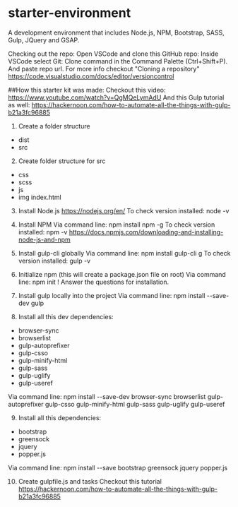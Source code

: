 # starter-environment
A development environment that includes Node.js, NPM, Bootstrap, SASS, Gulp, JQuery and GSAP.

Checking out the repo:
Open VSCode and clone this GitHub repo: Inside VSCode select Git: Clone command in the Command Palette (Ctrl+Shift+P). And paste repo url. For more info checkout "Cloning a repository" https://code.visualstudio.com/docs/editor/versioncontrol

##How this starter kit was made:
Checkout this video: https://www.youtube.com/watch?v=QgMQeLymAdU
And this Gulp tutorial as well: https://hackernoon.com/how-to-automate-all-the-things-with-gulp-b21a3fc96885

1. Create a folder structure
- dist
- src 

2. Create folder structure for src
- css
- scss
- js
- img
index.html

3. Install Node.js
https://nodejs.org/en/
To check version installed: node -v

4. Install NPM
Via command line: npm install npm -g
To check version installed: npm -v
https://docs.npmjs.com/downloading-and-installing-node-js-and-npm

5. Install gulp-cli globally
Via command line: npm install gulp-cli g
To check version installed: gulp -v

6. Initialize npm (this will create a package.json file on root)
Via command line: npm init
! Answer the questions for installation.

7. Install gulp locally into the project
Via command line: npm install --save-dev gulp

8. Install all this dev dependencies:
- browser-sync
- browserlist
- gulp-autoprefixer
- gulp-csso
- gulp-minify-html
- gulp-sass
- gulp-uglify
- gulp-useref

Via command line: npm install --save-dev browser-sync browserlist gulp-autoprefixer gulp-csso gulp-minify-html gulp-sass gulp-uglify gulp-useref

9. Install all this dependencies:
- bootstrap
- greensock
- jquery
- popper.js

Via command line: npm install --save bootstrap greensock jquery popper.js

10. Create gulpfile.js and tasks
Checkout this tutorial https://hackernoon.com/how-to-automate-all-the-things-with-gulp-b21a3fc96885